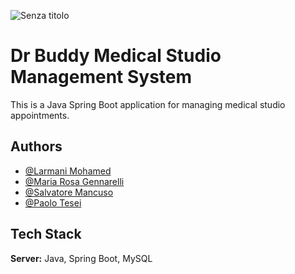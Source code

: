 ![Senza titolo](https://user-images.githubusercontent.com/116734507/222273644-e3a2164a-9358-4160-bfe7-5d95447e267f.png)

# Dr Buddy Medical Studio Management System

This is a Java Spring Boot application for managing medical studio appointments.


## Authors

- [@Larmani Mohamed](https://github.com/mohamedlarmani)
- [@Maria Rosa Gennarelli](https://github.com/maria-rosa-gennarelli)
- [@Salvatore Mancuso](https://github.com/salvatoremancuso2003)
- [@Paolo Tesei](https://github.com/ncorbu1)


## Tech Stack


**Server:** Java, Spring Boot, MySQL

